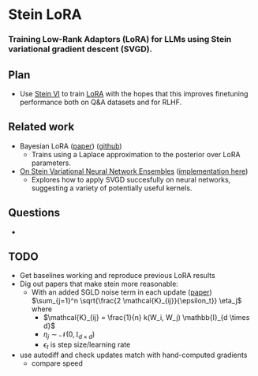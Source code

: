 # Stein LoRA
### Training Low-Rank Adaptors (LoRA) for LLMs using Stein variational gradient descent (SVGD).

## Plan
- Use [Stein VI](https://arxiv.org/pdf/1608.04471) to train [LoRA](https://arxiv.org/pdf/2106.09685) with the hopes that this improves finetuning performance both on Q&A datasets and for RLHF.


## Related work
- Bayesian LoRA ([paper](https://openreview.net/pdf?id=FJiUyzOF1m#subsection.E.1)) ([github](https://github.com/MaximeRobeyns/bayesian_lora/tree/master))
    - Trains using a Laplace approximation to the posterior over LoRA parameters.
- [On Stein Variational Neural Network Ensembles](https://arxiv.org/pdf/2106.10760) ([implementation here](https://github.com/Pascal314/SmalldataMNIST))
    - Explores how to apply SVGD succesfully on neural networks, suggesting a variety of potentially useful kernels.

## Questions
- 

## TODO
- Get baselines working and reproduce previous LoRA results
- Dig out papers that make stein more reasonable:
    - With an added SGLD noise term in each update ([paper](https://arxiv.org/pdf/2106.10760)) $\sum_{j=1}^n \sqrt{\frac{2 \mathcal{K}_{ij}}{\epsilon_t}} \eta_j$ where
        - $\mathcal{K}_{ij} = \frac{1}{n} k(W_i, W_j) \mathbb{I}_{d \times d}$
        - $\eta_j \sim \mathcal{N}(0, \mathbb{I}_{d \times d})$
        - $\epsilon_t$ is step size/learning rate
- use autodiff and check updates match with hand-computed gradients
    - compare speed


